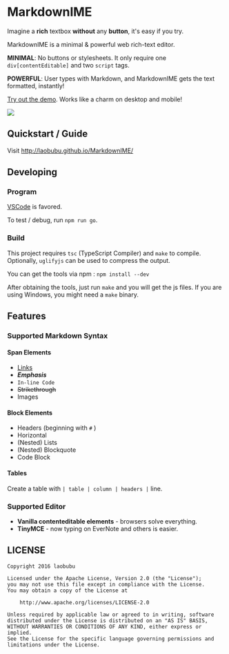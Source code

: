 # MarkdownIME

Imagine a **rich** textbox **without** any **button**, it's easy if you try.

MarkdownIME is a minimal & powerful web rich-text editor.

**MINIMAL**: No buttons or stylesheets. It only require one `div[contentEditable]` and two `script` tags.

**POWERFUL**: User types with Markdown, and MarkdownIME gets the text formatted, instantly!

[Try out the demo](http://laobubu.github.io/MarkdownIME/). Works like a charm on desktop and mobile!

![](http://laobubu.github.io/MarkdownIME/demo.gif?cache3)

## Quickstart / Guide

Visit http://laobubu.github.io/MarkdownIME/

## Developing

### Program

[VSCode](https://code.visualstudio.com/) is favored.

To test / debug, run `npm run go`.

### Build

This project requires `tsc` (TypeScript Compiler) and `make` to compile. Optionally, `uglifyjs` can be used to compress the output.

You can get the tools via npm : `npm install --dev`

After obtaining the tools, just run `make` and you will get the js files. If you are using Windows, you might need a `make` binary.

## Features

### Supported Markdown Syntax

#### Span Elements

 - [Links](http://laobubu.net)
 - ***Emphasis***
 - `In-line Code`
 - ~~Strikethrough~~
 - Images
 
#### Block Elements

 - Headers (beginning with `#` )
 - Horizontal
 - (Nested) Lists
 - (Nested) Blockquote
 - Code Block

#### Tables

Create a table with `| table | column | headers |` line.

### Supported Editor

 - **Vanilla contenteditable elements** - browsers solve everything.
 - **TinyMCE** - now typing on EverNote and others is easier.
 
## LICENSE

```
Copyright 2016 laobubu

Licensed under the Apache License, Version 2.0 (the "License");
you may not use this file except in compliance with the License.
You may obtain a copy of the License at

    http://www.apache.org/licenses/LICENSE-2.0

Unless required by applicable law or agreed to in writing, software
distributed under the License is distributed on an "AS IS" BASIS,
WITHOUT WARRANTIES OR CONDITIONS OF ANY KIND, either express or implied.
See the License for the specific language governing permissions and
limitations under the License.
```
